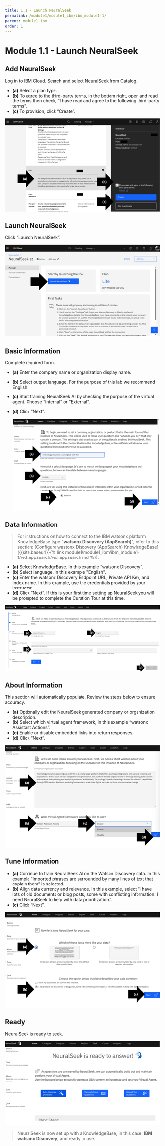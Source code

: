 ```yaml
---
title: 1.1 - Launch NeuralSeek
permalink: /module1/module1_ibm/ibm_module1-1/
parent: module1_ibm
order: 1
---
```


# Module 1.1 - Launch NeuralSeek

## Add NeuralSeek

Log in to [IBM Cloud](https://cloud.ibm.com/login?cm_sp=ibmdev-_-developer-_-trial&_gl=1*1odtrhw*_ga*NTM2NzU0MTk0LjE2OTY1MjE4NDQ.*_ga_FYECCCS21D*MTY5Njg2NzU0Ni41LjEuMTY5Njg2ODg5OS4wLjAuMA..). Search and select [NeuralSeek](https://cloud.ibm.com/catalog/services/neuralseek?cm_sp=ibmdev-_-developer-_-trial) from Catalog. 
- **(a)** Select a plan type. 
- **(b)** To agree to the third-party terms, in the bottom right, open and read the terms then check, “I have read and agree to the following third-party terms”. 
- **(c)** To provision, click “Create”.

![image1.1.1](images/image1.1.1_updated.png)

## Launch NeuralSeek

Click “Launch NeuralSeek”.

![image1.1.2](images/image1.1.2.png)

## Basic Information

Complete required form. 
- **(a)** Enter the company name or organization display name.
- **(b)** Select output language. For the purpose of this lab we recommend English. 
- **(c)** Start training NeuralSeek AI by checking the purpose of the virtual agent. Choose “Internal” or “External”.
- **(d)** Click “Next”.

  ![image1.1.3](images/image1.1.3.png)

## Data Information

> For instructions on how to connect to the IBM watsonx platform KnowledgeBase type "**watsonx Discovery (AppSearch)**", refer to this section: [Configure wastonx Discovery (AppSearch) KnowledgeBase]({{site.baseurl}}{% link module1/module1_ibm/ibm_module1-1/wd_appsearch/wd_appsearch.md %}). 

- **(a)** Select KnowledgeBase. In this example “watsonx Discovery”.
- **(b)** Select language. In this example "English".
- **(c)** Enter the watsonx Discovery Endpoint URL, Private API Key, and Index name. In this example, use the credentials provided by your instructor. 
- **(d)** Click “Next”. If this is your first time setting up NeuralSeek you will be prompted to complete the Curation Tour at this time.

![image1.1.4](images/image1.1.4_updated.png)

## About Information

This section will automatically populate. Review the steps below to ensure accuracy. 

- **(a)** Optionally edit the NeuralSeek generated company or organization description.
- **(b)** Select which virtual agent framework, in this example “watsonx Assistant Actions”.
- **(c)** Enable or disable embedded links into return responses.
- **(d)** Click “Next”.

![image1.1.5](images/image1.1.5.png)

## Tune Information

- **(a)** Continue to train NeuralSeek AI on the Watson Discovery data. In this example “Imported phrases are surrounded by many lines of text that explain them” is selected.
- **(b)** Align data currency and relevance. In this example, select “I have lots of old documents or blog posts, some with conflicting information. I need NeuralSeek to help with data prioritization.”.
- **(c)** Click “Next”.

![image1.1.6](images/image1.1.6.png)

## Ready

NeuralSeek is ready to seek.

![image1.1.7](images/image1.1.7.png)

> NeuralSeek is now set up with a KnowledgeBase, in this case: **IBM watsonx Discovery**, and ready to use. 